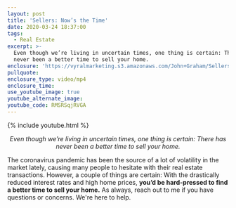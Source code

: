 ```yaml
---
layout: post
title: 'Sellers: Now’s the Time'
date: 2020-03-24 18:37:00
tags:
  - Real Estate
excerpt: >-
  Even though we’re living in uncertain times, one thing is certain: There has
  never been a better time to sell your home.
enclosure: 'https://vyralmarketing.s3.amazonaws.com/John+Graham/Sellers-+Nows+the+Time.mp4'
pullquote:
enclosure_type: video/mp4
enclosure_time:
use_youtube_image: true
youtube_alternate_image:
youtube_code: RMSRSqjRVGA
---
```


{% include youtube.html %}

<p style="text-align: center;"><em>Even though we’re living in uncertain times, one thing is certain: There has never been a better time to sell your home.</em></p>

The coronavirus pandemic has been the source of a lot of volatility in the market lately, causing many people to hesitate with their real estate transactions. However, a couple of things are certain: With the drastically reduced interest rates and high home prices, **you’d be hard-pressed to find a better time to sell your home.** As always, reach out to me if you have questions or concerns. We're here to help.